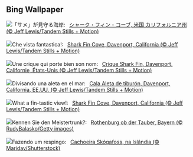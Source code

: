 ## Bing Wallpaper
![](https://www.bing.com/th?id=OHR.SharkFinCove_JA-JP4634646966_UHD.jpg&w=1000)「サメ」が見守る海岸:&nbsp;&ensp;[シャーク・フィン・コーブ, 米国 カリフォルニア州 (© Jeff Lewis/Tandem Stills + Motion)](https://www.bing.com/th?id=OHR.SharkFinCove_JA-JP4634646966_UHD.jpg)
<br><br/>
![](https://www.bing.com/th?id=OHR.SharkFinCove_IT-IT2584929275_UHD.jpg&w=1000)Che vista fantastica!:&nbsp;&ensp;[Shark Fin Cove, Davenport, California (© Jeff Lewis/Tandem Stills + Motion)](https://www.bing.com/th?id=OHR.SharkFinCove_IT-IT2584929275_UHD.jpg)
<br><br/>
![](https://www.bing.com/th?id=OHR.SharkFinCove_FR-FR0012058027_UHD.jpg&w=1000)Une crique qui porte bien son nom:&nbsp;&ensp;[Crique Shark Fin, Davenport, Californie, États-Unis (© Jeff Lewis/Tandem Stills + Motion)](https://www.bing.com/th?id=OHR.SharkFinCove_FR-FR0012058027_UHD.jpg)
<br><br/>
![](https://www.bing.com/th?id=OHR.SharkFinCove_ES-ES6736765926_UHD.jpg&w=1000)Divisando una aleta en el mar:&nbsp;&ensp;[Cala Aleta de tiburón, Davenport, California, EE.UU. (© Jeff Lewis/Tandem Stills + Motion)](https://www.bing.com/th?id=OHR.SharkFinCove_ES-ES6736765926_UHD.jpg)
<br><br/>
![](https://www.bing.com/th?id=OHR.SharkFinCove_EN-GB1405629426_UHD.jpg&w=1000)What a fin-tastic view!:&nbsp;&ensp;[Shark Fin Cove, Davenport, California (© Jeff Lewis/Tandem Stills + Motion)](https://www.bing.com/th?id=OHR.SharkFinCove_EN-GB1405629426_UHD.jpg)
<br><br/>
![](https://www.bing.com/th?id=OHR.Rothenburg_DE-DE4473988818_UHD.jpg&w=1000)Kennen Sie den Meistertrunk?:&nbsp;&ensp;[Rothenburg ob der Tauber, Bayern (© RudyBalasko/Getty images)](https://www.bing.com/th?id=OHR.Rothenburg_DE-DE4473988818_UHD.jpg)
<br><br/>
![](https://www.bing.com/th?id=OHR.SkogafossWaterfall_PT-BR7394704213_UHD.jpg&w=1000)Fazendo um respingo:&nbsp;&ensp;[Cachoeira Skógafoss, na Islândia (© Maridav/Shutterstock)](https://www.bing.com/th?id=OHR.SkogafossWaterfall_PT-BR7394704213_UHD.jpg)
<br><br/>
